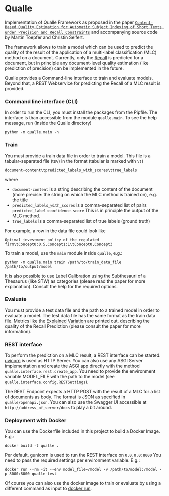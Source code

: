 # Qualle

Implementation of Qualle Framework as proposed in the paper
[``Content-Based Quality Estimation for Automatic Subject Indexing of Short Texts
under Precision and Recall Constraints``](https://doi.org/10.1007/978-3-030-00066-0_1) 
and accompanying source code by Martin Toepfer and Christin Seifert.

The framework allows to train a model which can be used to predict
the quality of the result of the application of a multi-label classification (MLC) 
method on a  document. Currently, only the
[Recall](https://en.wikipedia.org/wiki/Precision_and_recall) 
is predicted for a document, but in principle
any document-level quality estimation (like prediction of precision) can be 
implemented in the future.

Qualle provides a Command-line interface to train
and evaluate models. Beyond that, a REST Webservice for predicting
the Recall of a MLC result is provided.

### Command line interface (CLI)
In order to run the CLI, you must install the packages from the Pipfile.
The interface is than accessible from the module ``qualle.main``. To
see the help message, run (inside the Qualle directory)

``python -m qualle.main -h``


### Train
You must provide a train data file in order to train a model. 
This file is a tabular-separated file (tsv) in the format (tabular is marked with ``\t``)

```document-content\tpredicted_labels_with_scores\ttrue_labels```

where
- ``document-content`` is a string describing the content of the document
(more precise: the string on which the MLC method is trained on), e.g. the title
- ``predicted_labels_with_scores`` is a comma-separated list of pairs ``predicted_label:confidence-score``
This is in principle the output of the MLC method.
- ``true_labels`` is a comma-separated list of true labels (ground truth)

For example, a row in the data file could look like 

``Optimal investment policy of the regulated firm\tConcept0:0.5,Concept1:1\tConcept0,Concept3``

To train a model, use the ``main`` module inside ``qualle``, e.g.:

``python -m qualle.main train /path/to/train_data_file /path/to/output/model``

It is also possible to use Label Calibration using the Subthesauri of a Thesaurus (like STW)
as categories (please read the paper for more explanation). Consult the help for the required options.

### Evaluate
You must provide a test data file and the path to a trained model in order to evaluate a model.
The test data file has the same format as the train data file. Metrics
like the [Explained Variation](https://en.wikipedia.org/wiki/Explained_variation) are printed out, describing the quality
of the Recall Prediction (please consult the paper for more information).

### REST interface
To perform the prediction on a MLC result, a REST interface can be started. 
[uvicorn](https://www.uvicorn.org/) is used as HTTP Server. You can also use any
ASGI Server implementation and create the ASGI app directly with the method
``qualle.interface.rest.create_app``. You need to provide the environment variable
MODEL_FILE with the path to the model (see ``qualle.interface.config.RESTSettings``).

The REST Endpoint expects a HTTP POST with the result of a MLC for a list of documents
as body. The format is JSON as specified in ``qualle/openapi.json``. You can also use
the Swagger UI accessible at ``http://address_of_server/docs`` to play a bit around.

### Deployment with Docker
You can use the Dockerfile included in this project to build a Docker Image. E.g.:

 ``docker build -t qualle .``

Per default, gunicorn is used to run the REST interface on ``0.0.0.0:8000``
You need to pass the required settings per environment variable. E.g.:

``docker run --rm -it --env model_file=/model -v /path/to/model:/model -p 8000:8000 qualle-test``

Of course you can also use the docker image to train or evaluate by using a 
different command as input to [docker run](https://docs.docker.com/engine/reference/run/#general-form).
